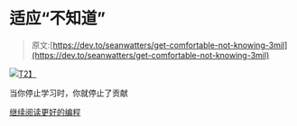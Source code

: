 # 适应“不知道”

> 原文:[https://dev.to/seanwatters/get-comfortable-not-knowing-3mil](https://dev.to/seanwatters/get-comfortable-not-knowing-3mil)

[![](../Images/b76dfdcc8f04980375daebaca24cb854.png)T2】](https://medium.com/better-programming/get-comfortable-not-knowing-745aa7c6d4c5)

当你停止学习时，你就停止了贡献

[继续阅读更好的编程](https://medium.com/better-programming/get-comfortable-not-knowing-745aa7c6d4c5)